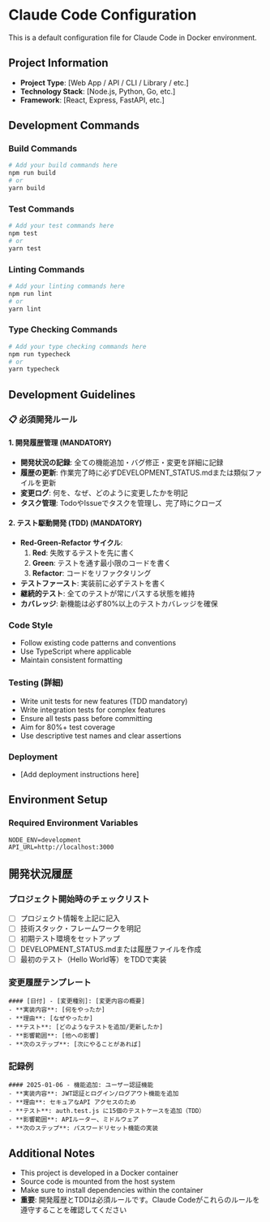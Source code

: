 # Claude Code Configuration

This is a default configuration file for Claude Code in Docker environment.

## Project Information
- **Project Type**: [Web App / API / CLI / Library / etc.]
- **Technology Stack**: [Node.js, Python, Go, etc.]
- **Framework**: [React, Express, FastAPI, etc.]

## Development Commands

### Build Commands
```bash
# Add your build commands here
npm run build
# or
yarn build
```

### Test Commands
```bash
# Add your test commands here
npm test
# or
yarn test
```

### Linting Commands
```bash
# Add your linting commands here
npm run lint
# or
yarn lint
```

### Type Checking Commands
```bash
# Add your type checking commands here
npm run typecheck
# or
yarn typecheck
```

## Development Guidelines

### 📋 必須開発ルール

#### 1. 開発履歴管理 (MANDATORY)
- **開発状況の記録**: 全ての機能追加・バグ修正・変更を詳細に記録
- **履歴の更新**: 作業完了時に必ずDEVELOPMENT_STATUS.mdまたは類似ファイルを更新
- **変更ログ**: 何を、なぜ、どのように変更したかを明記
- **タスク管理**: TodoやIssueでタスクを管理し、完了時にクローズ

#### 2. テスト駆動開発 (TDD) (MANDATORY)
- **Red-Green-Refactor サイクル**:
  1. **Red**: 失敗するテストを先に書く
  2. **Green**: テストを通す最小限のコードを書く
  3. **Refactor**: コードをリファクタリング
- **テストファースト**: 実装前に必ずテストを書く
- **継続的テスト**: 全てのテストが常にパスする状態を維持
- **カバレッジ**: 新機能は必ず80%以上のテストカバレッジを確保

### Code Style
- Follow existing code patterns and conventions
- Use TypeScript where applicable
- Maintain consistent formatting

### Testing (詳細)
- Write unit tests for new features (TDD mandatory)
- Write integration tests for complex features
- Ensure all tests pass before committing
- Aim for 80%+ test coverage
- Use descriptive test names and clear assertions

### Deployment
- [Add deployment instructions here]

## Environment Setup

### Required Environment Variables
```
NODE_ENV=development
API_URL=http://localhost:3000
```

## 開発状況履歴

### プロジェクト開始時のチェックリスト
- [ ] プロジェクト情報を上記に記入
- [ ] 技術スタック・フレームワークを明記
- [ ] 初期テスト環境をセットアップ
- [ ] DEVELOPMENT_STATUS.mdまたは履歴ファイルを作成
- [ ] 最初のテスト（Hello World等）をTDDで実装

### 変更履歴テンプレート
```
#### [日付] - [変更種別]: [変更内容の概要]
- **実装内容**: [何をやったか]
- **理由**: [なぜやったか]
- **テスト**: [どのようなテストを追加/更新したか]
- **影響範囲**: [他への影響]
- **次のステップ**: [次にやることがあれば]
```

### 記録例
```
#### 2025-01-06 - 機能追加: ユーザー認証機能
- **実装内容**: JWT認証とログイン/ログアウト機能を追加
- **理由**: セキュアなAPI アクセスのため
- **テスト**: auth.test.js に15個のテストケースを追加（TDD）
- **影響範囲**: APIルーター、ミドルウェア
- **次のステップ**: パスワードリセット機能の実装
```

## Additional Notes
- This project is developed in a Docker container
- Source code is mounted from the host system
- Make sure to install dependencies within the container
- **重要**: 開発履歴とTDDは必須ルールです。Claude Codeがこれらのルールを遵守することを確認してください